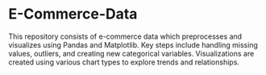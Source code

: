 # E-Commerce-Data
This repository consists of e-commerce data which preprocesses and visualizes using Pandas and Matplotlib. Key steps include handling missing values, outliers, and creating new categorical variables. Visualizations are created using various chart types to explore trends and relationships.
